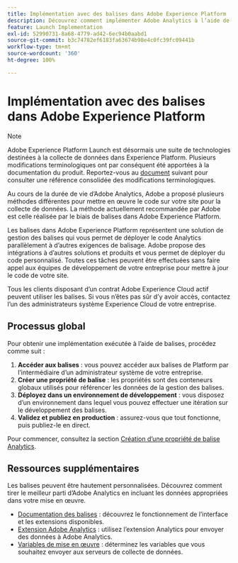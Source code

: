 ```yaml
---
title: Implémentation avec des balises dans Adobe Experience Platform
description: Découvrez comment implémenter Adobe Analytics à l’aide de balises
feature: Launch Implementation
exl-id: 52990731-8a68-4779-ad42-6ec94b0aabd1
source-git-commit: b3c74782ef6183fa63674b98e4c0fc39fc09441b
workflow-type: tm+mt
source-wordcount: '360'
ht-degree: 100%

---
```


# Implémentation avec des balises dans Adobe Experience Platform

>[!NOTE]
>Adobe Experience Platform Launch est désormais une suite de technologies destinées à la collecte de données dans Experience Platform. Plusieurs modifications terminologiques ont par conséquent été apportées à la documentation du produit. Reportez-vous au [document](https://experienceleague.adobe.com/docs/experience-platform/tags/term-updates.html?lang=fr) suivant pour consulter une référence consolidée des modifications terminologiques.

Au cours de la durée de vie d’Adobe Analytics, Adobe a proposé plusieurs méthodes différentes pour mettre en œuvre le code sur votre site pour la collecte de données. La méthode actuellement recommandée par Adobe est celle réalisée par le biais de balises dans Adobe Experience Platform.

Les balises dans Adobe Experience Platform représentent une solution de gestion des balises qui vous permet de déployer le code Analytics parallèlement à d’autres exigences de balisage. Adobe propose des intégrations à d’autres solutions et produits et vous permet de déployer du code personnalisé. Toutes ces tâches peuvent être effectuées sans faire appel aux équipes de développement de votre entreprise pour mettre à jour le code de votre site.

Tous les clients disposant d’un contrat Adobe Experience Cloud actif peuvent utiliser les balises. Si vous n’êtes pas sûr d’y avoir accès, contactez l’un des administrateurs système Experience Cloud de votre entreprise.

## Processus global

Pour obtenir une implémentation exécutée à l’aide de balises, procédez comme suit :

1. **Accéder aux balises** : vous pouvez accéder aux balises de Platform par l’intermédiaire d’un administrateur système de votre entreprise.
2. **Créer une propriété de balise** : les propriétés sont des conteneurs globaux utilisés pour référencer les données de la gestion des balises.
3. **Déployez dans un environnement de développement** : vous disposez d’un environnement dans lequel vous pouvez effectuer une itération sur le développement des balises.
4. **Validez et publiez en production** : assurez-vous que tout fonctionne, puis publiez-le en direct.

Pour commencer, consultez la section [Création d’une propriété de balise Analytics](create-analytics-property.md).

## Ressources supplémentaires

Les balises peuvent être hautement personnalisées. Découvrez comment tirer le meilleur parti d’Adobe Analytics en incluant les données appropriées dans votre mise en œuvre.

* [Documentation des balises](https://experienceleague.adobe.com/docs/experience-platform/tags/home.html?lang=fr) : découvrez le fonctionnement de l’interface et les extensions disponibles.
* [Extension Adobe Analytics](https://experienceleague.adobe.com/docs/experience-platform/tags/extensions/adobe/analytics/overview.html?lang=fr) : utilisez l’extension Analytics pour envoyer des données à Adobe Analytics.
* [Variables de mise en œuvre](../vars/overview.md) : déterminez les variables que vous souhaitez envoyer aux serveurs de collecte de données.
